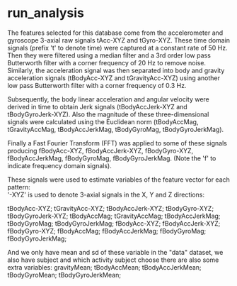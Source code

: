 # run_analysis
The features selected for this database come from the accelerometer and gyroscope 3-axial raw signals tAcc-XYZ and tGyro-XYZ. These time domain signals (prefix 't' to denote time) were captured at a constant rate of 50 Hz. Then they were filtered using a median filter and a 3rd order low pass Butterworth filter with a corner frequency of 20 Hz to remove noise. Similarly, the acceleration signal was then separated into body and gravity acceleration signals (tBodyAcc-XYZ and tGravityAcc-XYZ) using another low pass Butterworth filter with a corner frequency of 0.3 Hz. 

Subsequently, the body linear acceleration and angular velocity were derived in time to obtain Jerk signals (tBodyAccJerk-XYZ and tBodyGyroJerk-XYZ). Also the magnitude of these three-dimensional signals were calculated using the Euclidean norm (tBodyAccMag, tGravityAccMag, tBodyAccJerkMag, tBodyGyroMag, tBodyGyroJerkMag). 

Finally a Fast Fourier Transform (FFT) was applied to some of these signals producing fBodyAcc-XYZ, fBodyAccJerk-XYZ, fBodyGyro-XYZ, fBodyAccJerkMag, fBodyGyroMag, fBodyGyroJerkMag. (Note the 'f' to indicate frequency domain signals). 

These signals were used to estimate variables of the feature vector for each pattern:  
'-XYZ' is used to denote 3-axial signals in the X, Y and Z directions:

tBodyAcc-XYZ;
tGravityAcc-XYZ;
tBodyAccJerk-XYZ;
tBodyGyro-XYZ;
tBodyGyroJerk-XYZ;
tBodyAccMag;
tGravityAccMag;
tBodyAccJerkMag;
tBodyGyroMag;
tBodyGyroJerkMag;
fBodyAcc-XYZ;
fBodyAccJerk-XYZ;
fBodyGyro-XYZ;
fBodyAccMag;
fBodyAccJerkMag;
fBodyGyroMag;
fBodyGyroJerkMag;

And we only have mean and sd of these variable in the "data" dataset, we also have subject and which activity subject choose
there are also some extra variables: 
gravityMean;
tBodyAccMean;
tBodyAccJerkMean;
tBodyGyroMean;
tBodyGyroJerkMean;
